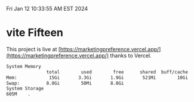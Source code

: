 Fri Jan 12 10:33:55 AM EST 2024

# vite Fifteen


This project is live at [https://marketingpreference.vercel.app/](https://marketingpreference.vercel.app/) thanks to Vercel.

```bash
System Memory
               total        used        free      shared  buff/cache   available
Mem:            15Gi       3.3Gi       1.9Gi       521Mi        10Gi        11Gi
Swap:          8.0Gi        50Mi       8.0Gi
System Storage
605M	.
```
```bash
